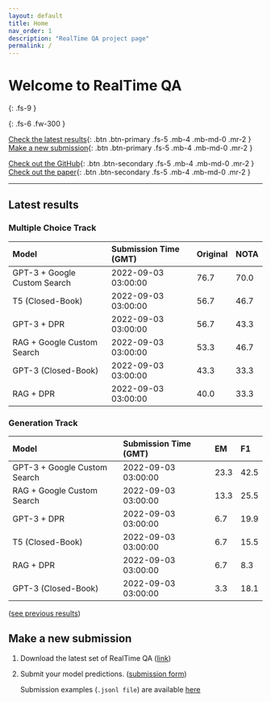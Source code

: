 ```yaml
---
layout: default
title: Home
nav_order: 1
description: "RealTime QA project page"
permalink: /
---
```


# Welcome to RealTime QA
{: .fs-9 }


{: .fs-6 .fw-300 }

[Check the latest results](#latest-results){: .btn .btn-primary .fs-5 .mb-4 .mb-md-0 .mr-2 } [Make a new submission](#make-a-new-submission){: .btn .btn-primary .fs-5 .mb-4 .mb-md-0 .mr-2 }

[Check out the GitHub](https://github.com/realtimeqa/realtimeqa_public){: .btn .btn-secondary .fs-5 .mb-4 .mb-md-0 .mr-2 } [Check out the paper](https://arxiv.org/abs/2207.13332){: .btn .btn-secondary .fs-5 .mb-4 .mb-md-0 .mr-2 }

---

## Latest results 

### Multiple Choice Track

| Model        | Submission Time (GMT) | Original | NOTA | 
|:-------------|:---------|:---------|:-----|
|GPT-3 + Google Custom Search|2022-09-03 03:00:00|76.7|70.0|
|T5 (Closed-Book)|2022-09-03 03:00:00|56.7|46.7|
|GPT-3 + DPR|2022-09-03 03:00:00|56.7|43.3|
|RAG + Google Custom Search|2022-09-03 03:00:00|53.3|46.7|
|GPT-3 (Closed-Book)|2022-09-03 03:00:00|43.3|33.3|
|RAG + DPR|2022-09-03 03:00:00|40.0|33.3|



### Generation Track

| Model        | Submission Time (GMT) | EM | F1 | 
|:-------------|:---------|:---------|:-----|
|GPT-3 + Google Custom Search|2022-09-03 03:00:00|23.3|42.5|
|RAG + Google Custom Search|2022-09-03 03:00:00|13.3|25.5|
|GPT-3 + DPR|2022-09-03 03:00:00|6.7|19.9|
|T5 (Closed-Book)|2022-09-03 03:00:00|6.7|15.5|
|RAG + DPR|2022-09-03 03:00:00|6.7|8.3|
|GPT-3 (Closed-Book)|2022-09-03 03:00:00|3.3|18.1|



([see previous results](https://realtimeqa.github.io/docs/results/2022/))

## Make a new submission

1. Download the latest set of RealTime QA ([link](https://github.com/realtimeqa/realtimeqa_public))

1. Submit your model predictions. ([submission form](https://forms.gle/6xANYtedAf8UrqyY8))

    Submission examples (`.jsonl file`) are available [here](https://github.com/realtimeqa/realtimeqa_public/tree/main/baseline_results)
